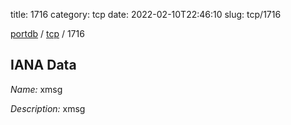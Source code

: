 title: 1716
category: tcp
date: 2022-02-10T22:46:10
slug: tcp/1716

[portdb](/) / [tcp](/category/tcp.html) / 1716


## IANA Data

_Name:_ xmsg

_Description:_ xmsg

